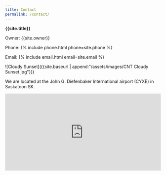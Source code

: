 ```yaml
---
title: Contact
permalink: /contact/
---
```


**{{site.title}}**

Owner: {{site.owner}}

Phone: {% include phone.html phone=site.phone %}

Email: {% include email.html email=site.email %}

![Cloudy Sunset]({{site.baseurl | append:"/assets/images/CNT Cloudy Sunset.jpg"}})

We are located at the John G. Diefenbaker International airport (CYXE) in Saskatoon SK. 

<iframe src="https://www.google.com/maps/embed?pb=!1m14!1m8!1m3!1d9787.143029923045!2d-106.7004823!3d52.1745886!3m2!1i1024!2i768!4f13.1!3m3!1m2!1s0x0%3A0xbc1c480569cc6f73!2sSaskatoon+International+Airport+(YXE)!5e0!3m2!1sen!2sca!4v1479784398755" width="100%" height="250" frameborder="0" style="border:0" allowfullscreen></iframe>